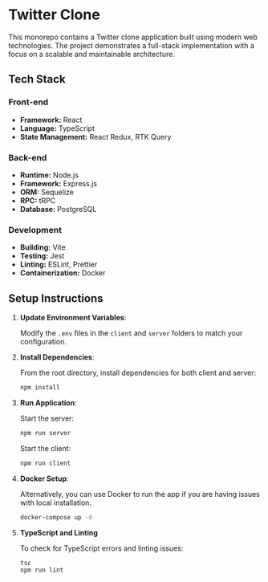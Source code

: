 # Twitter Clone

This monorepo contains a Twitter clone application built using modern web technologies. The project demonstrates a full-stack implementation with a focus on a scalable and maintainable architecture.

## Tech Stack

### Front-end

- **Framework:** React
- **Language:** TypeScript
- **State Management:** React Redux, RTK Query

### Back-end

- **Runtime:** Node.js
- **Framework:** Express.js
- **ORM:** Sequelize
- **RPC:** tRPC
- **Database:** PostgreSQL

### Development

- **Building:** Vite
- **Testing:** Jest
- **Linting:** ESLint, Prettier
- **Containerization:** Docker

## Setup Instructions

1. **Update Environment Variables**:

   Modify the `.env` files in the `client` and `server` folders to match your configuration.

2. **Install Dependencies**:

   From the root directory, install dependencies for both client and server:

   ```sh
   npm install
   ```

3. **Run Application**:

   Start the server:

   ```sh
   npm run server
   ```

   Start the client:

   ```sh
   npm run client
   ```

4. **Docker Setup**:

    Alternatively, you can use Docker to run the app if you are having issues with local installation.

   ```sh
   docker-compose up -d
   ```

5. **TypeScript and Linting**

    To check for TypeScript errors and linting issues:

    ```sh
    tsc
    npm run lint
    ```
